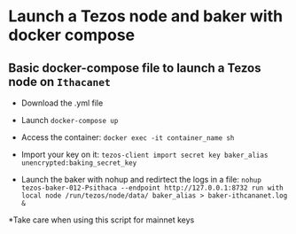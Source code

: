 # Launch a Tezos node and baker with docker compose

## Basic docker-compose file to launch a Tezos node on `Ithacanet`

- Download the .yml file

- Launch `docker-compose up`

- Access the container: `docker exec -it container_name sh`

- Import your key on it: `tezos-client import secret key baker_alias unencrypted:baking_secret_key`

- Launch the baker with nohup and redirtect the logs in a file: `nohup tezos-baker-012-Psithaca --endpoint http://127.0.0.1:8732 run with local node /run/tezos/node/data/ baker_alias > baker-ithcananet.log &`


*Take care when using this script for mainnet keys
